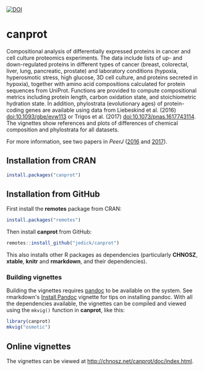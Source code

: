 [![DOI](https://zenodo.org/badge/64122601.svg)](https://zenodo.org/badge/latestdoi/64122601)

# canprot

Compositional analysis of differentially expressed proteins in cancer and cell
culture proteomics experiments. The data include lists of up- and
down-regulated proteins in different types of cancer (breast, colorectal,
liver, lung, pancreatic, prostate) and laboratory conditions (hypoxia,
hyperosmotic stress, high glucose, 3D cell culture, and proteins secreted in
hypoxia), together with amino acid compositions calculated for protein
sequences from UniProt. Functions are provided to compute compositional metrics
including protein length, carbon oxidation state, and stoichiometric hydration
state. In addition, phylostrata (evolutionary ages) of protein-coding genes are
available using data from Liebeskind et al. (2016) <doi:10.1093/gbe/evw113> or
Trigos et al. (2017) <doi:10.1073/pnas.1617743114>. The vignettes show
references and plots of differences of chemical composition and phylostrata for
all datasets.

For more information, see two papers in *PeerJ* ([2016](http://doi.org/10.7717/peerj.2238)
and [2017](http://doi.org/10.7717/peerj.3421)).

## Installation from CRAN

```R
install.packages("canprot")
```

## Installation from GitHub

First install the **remotes** package from CRAN:

```R
install.packages("remotes")
```

Then install **canprot** from GitHub:

```R
remotes::install_github("jedick/canprot")
```

This also installs other R packages as dependencies (particularly **CHNOSZ**, **xtable**, **knitr** and **rmarkdown**, and their dependencies).

### Building vignettes

Building the vignettes requires [pandoc](http://pandoc.org/installing.html) to be available on the system.
See rmarkdown's [Install Pandoc](https://cran.r-project.org/web/packages/rmarkdown/vignettes/pandoc.html) vignette for tips on installing pandoc.
With all the dependencies available, the vignettes can be compiled and viewed using the `mkvig()` function in **canprot**, like this:
```R
library(canprot)
mkvig("osmotic")
```

## Online vignettes

The vignettes can be viewed at <http://chnosz.net/canprot/doc/index.html>.

